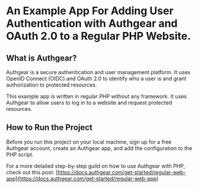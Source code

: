 # An Example App For Adding User Authentication with Authgear and OAuth 2.0 to a Regular PHP Website.

## What is Authgear?
Authgear is a secure authentication and user management platform. It uses OpenID Connect (OIDC) and OAuth 2.0 to identify who a user is and grant authorization to protected resources.

This example app is written in regular PHP without any framework. It uses Authgear to allow users to log in to a website and request protected resources.

## How to Run the Project
Before you run this project on your local machine, sign up for a free Authgear account, create an Authgear app, and add the configuration to the PHP script.

For a more detailed step-by-step guild on how to use Authgear with PHP, check out this post:
[https://docs.authgear.com/get-started/regular-web-app](https://docs.authgear.com/get-started/regular-web-app)

